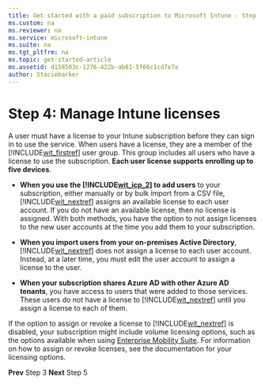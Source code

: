 ```yaml
---
title: Get started with a paid subscription to Microsoft Intune - Step 4
ms.custom: na
ms.reviewer: na
ms.service: microsoft-intune
ms.suite: na
ms.tgt_pltfrm: na
ms.topic: get-started-article
ms.assetid: d158503c-1276-422b-ab81-5f66c1cd7e7a
author: Staciebarker
---
```

<a name="BKMK_AssignWitLicenses"></a>
# Step 4: Manage Intune licenses
A user must have a license to your Intune subscription before they can sign in to use the service. When users have a license, they are a member of the [!INCLUDE[wit_firstref](../Token/wit_firstref_md.md)] user group. This group includes all users who have a license to use the subscription. **Each user license supports enrolling up to five devices**.

-   **When you use the [!INCLUDE[wit_icp_2](../Token/wit_icp_2_md.md)] to add users** to your subscription, either manually or by bulk import from a CSV file, [!INCLUDE[wit_nextref](../Token/wit_nextref_md.md)] assigns an available license to each user account. If you do not have an available license, then no license is assigned. With both methods, you have the option to not assign licenses to the new user accounts at the time you add them to your subscription.

-   **When you import users from your on-premises Active Directory**, [!INCLUDE[wit_nextref](../Token/wit_nextref_md.md)] does not assign a license to each user account. Instead, at a later time, you must edit the user account to assign a license to the user.

-   **When your subscription shares Azure AD with other Azure AD tenants**, you have access to users that were added to those services. These users do not have a license to [!INCLUDE[wit_nextref](../Token/wit_nextref_md.md)] until you assign a license to each of them.

If the option to assign or revoke a license to [!INCLUDE[wit_nextref](../Token/wit_nextref_md.md)] is disabled, your subscription might include volume licensing options, such as the options available when using [Enterprise Mobility Suite](http://www.microsoft.com/server-cloud/products/enterprise-mobility-suite/default.aspx). For information on how to assign or revoke licenses, see the documentation for your licensing options.

**Prev** Step 3
**Next** Step 5
